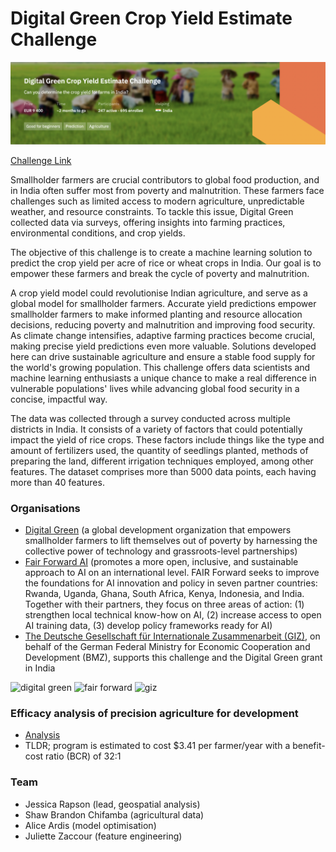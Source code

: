 # Digital Green Crop Yield Estimate Challenge

![title card](title-card.png)

[Challenge Link](https://zindi.africa/competitions/digital-green-crop-yield-estimate-challenge)

Smallholder farmers are crucial contributors to global food production, and in India often suffer most from poverty and malnutrition. These farmers face challenges such as limited access to modern agriculture, unpredictable weather, and resource constraints. To tackle this issue, Digital Green collected data via surveys, offering insights into farming practices, environmental conditions, and crop yields.

The objective of this challenge is to create a machine learning solution to predict the crop yield per acre of rice or wheat crops in India. Our goal is to empower these farmers and break the cycle of poverty and malnutrition.

A crop yield model could revolutionise Indian agriculture, and serve as a global model for smallholder farmers. Accurate yield predictions empower smallholder farmers to make informed planting and resource allocation decisions, reducing poverty and malnutrition and improving food security. As climate change intensifies, adaptive farming practices become crucial, making precise yield predictions even more valuable. Solutions developed here can drive sustainable agriculture and ensure a stable food supply for the world's growing population. This challenge offers data scientists and machine learning enthusiasts a unique chance to make a real difference in vulnerable populations' lives while advancing global food security in a concise, impactful way.

The data was collected through a survey conducted across multiple districts in India. It consists of a variety of factors that could potentially impact the yield of rice crops. These factors include things like the type and amount of fertilizers used, the quantity of seedlings planted, methods of preparing the land, different irrigation techniques employed, among other features. The dataset comprises more than 5000 data points, each having more than 40 features.

### Organisations
- [Digital Green](https://www.digitalgreen.org/) (a global development organization that empowers smallholder farmers to lift themselves out of poverty by harnessing the collective power of technology and grassroots-level partnerships)
- [Fair Forward AI](https://www.bmz-digital.global/en/overview-of-initiatives/fair-forward/) (promotes a more open, inclusive, and sustainable approach to AI on an international level. FAIR Forward seeks to improve the foundations for AI innovation and policy in seven partner countries: Rwanda, Uganda, Ghana, South Africa, Kenya, Indonesia, and India. Together with their partners, they focus on three areas of action: (1) strengthen local technical know-how on AI, (2) increase access to open AI training data, (3) develop policy frameworks ready for AI)
- [The Deutsche Gesellschaft für Internationale Zusammenarbeit (GIZ)](https://www.giz.de/de/html/index.html), on behalf of the German Federal Ministry for Economic Cooperation and Development (BMZ), supports this challenge and the Digital Green grant in India

![digital green](digital-green.png)
![fair forward](fair-forward.png)
![giz](giz.png)

### Efficacy analysis of precision agriculture for development
- [Analysis](https://files.givewell.org/files/DWDA%202009/PAD/PAD_Slide_presentation_2020.pdf)
- TLDR; program is estimated to cost $3.41 per farmer/year with a benefit-cost ratio (BCR) of 32:1

### Team
- Jessica Rapson (lead, geospatial analysis)
- Shaw Brandon Chifamba (agricultural data)
- Alice Ardis (model optimisation)
- Juliette Zaccour (feature engineering)
